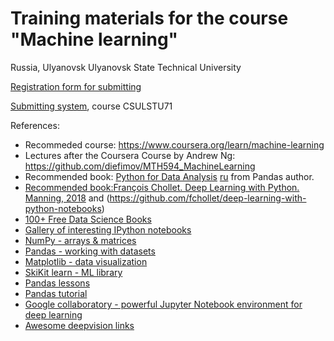 # Training materials for the course "Machine learning"
Russia, Ulyanovsk
Ulyanovsk State Technical University

[Registration form for submitting](https://docs.google.com/forms/d/e/1FAIpQLSd4xKxxuWCI36k6xujAw5oE0_BQ7_XKl0Z2bBEBnFp0LvnaWg/viewform)

[Submitting system](http://okpy.org), course CSULSTU71

References:
* Recommeded course: https://www.coursera.org/learn/machine-learning
* Lectures after the Coursera Course by Andrew Ng: https://github.com/diefimov/MTH594_MachineLearning
* Recommended book: [Python for Data Analysis](http://www.amazon.com/Python-Data-Analysis-Wrangling-IPython/dp/1449319793) [ru](http://dmkpress.com/catalog/computer/programming/python/978-5-97060-315-4/) from Pandas author. 
* [Recommended book:François Chollet. Deep Learning with Python. Manning, 2018](https://www.manning.com/books/deep-learning-with-python) and (https://github.com/fchollet/deep-learning-with-python-notebooks)
* [100+ Free Data Science Books](http://www.learndatasci.com/free-books/)
* [Gallery of interesting IPython notebooks](https://github.com/ipython/ipython/wiki/A-gallery-of-interesting-IPython-Notebooks)
* [NumPy - arrays & matrices](http://www.numpy.org/)
* [Pandas - working with datasets](http://pandas.pydata.org/)
* [Matplotlib - data visualization](http://matplotlib.org/)
* [SkiKit learn - ML library](http://scikit-learn.org/stable/)
* [Pandas lessons](https://bitbucket.org/hrojas/learn-pandas)
* [Pandas tutorial](https://github.com/TomAugspurger/PyDataSeattle)
* [Google collaboratory - powerful Jupyter Notebook environment for deep learning](https://colab.research.google.com/)
* [Awesome deepvision links](https://github.com/kjw0612/awesome-deep-vision)
